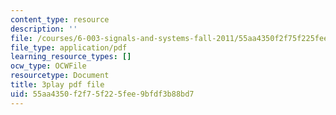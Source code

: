 ```yaml
---
content_type: resource
description: ''
file: /courses/6-003-signals-and-systems-fall-2011/55aa4350f2f75f225fee9bfdf3b88bd7_ufU6b7OHb8M.pdf
file_type: application/pdf
learning_resource_types: []
ocw_type: OCWFile
resourcetype: Document
title: 3play pdf file
uid: 55aa4350-f2f7-5f22-5fee-9bfdf3b88bd7
---
```

